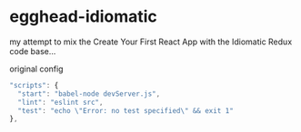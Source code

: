 # egghead-idiomatic
my attempt to mix the Create Your First React App with the Idiomatic Redux code base...

original config

```javascript
"scripts": {
  "start": "babel-node devServer.js",
  "lint": "eslint src",
  "test": "echo \"Error: no test specified\" && exit 1"
},
```
